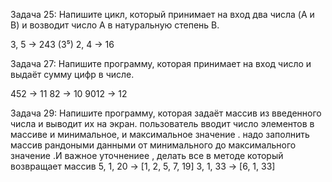 Задача 25: Напишите цикл, который принимает на вход два числа (A и B) и возводит число A в натуральную степень B.

3, 5 -> 243 (3⁵)
2, 4 -> 16

Задача 27: Напишите программу, которая принимает на вход число и выдаёт сумму цифр в числе.

452 -> 11
82 -> 10
9012 -> 12

Задача 29: Напишите программу, которая задаёт массив из введенного числа и выводит их на экран.
пользователь вводит число элементов в массиве и минимальное, и максимальное значение . надо заполнить массив рандоными данными от минимального до максимального значение .И важное уточнениее , делать все в методе который возвращает массив
5, 1, 20 -> [1, 2, 5, 7, 19]
3, 1, 33 -> [6, 1, 33]